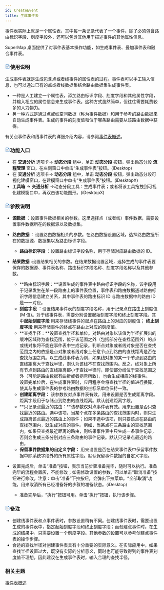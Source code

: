 ```yaml
---
id: CreateEvent
title: 生成事件表
---
```

事件表实际上就是一个属性表，其中每一条记录代表了一个事件，除了必须包含路由标识字段、刻度字段外，还可以包含其他用于描述事件的其他属性信息。

SuperMap 桌面提供了对事件表基本操作功能，如生成事件表、叠加事件表和融合事件表。

### ![](../img/read.gif)使用说明

生成事件表就是生成包含点或者线事件的属性表的过程。事件表可以手工输入信息，也可以通过已有的点或者线数据集结合路由数据集生成事件表。

  * 一种是人工建立一个属性表，添加路由标识字段、刻度字段和其他属性字段，并输入相应的属性信息来生成事件表。这种方式虽然简单，但往往需要耗费较多的人力物力。
  * 另一种方式是通过点或线空间数据（称为事件数据）和用于参考的路由数据来自动生成事件表。生成的事件的刻度值和位于哪条路由需要从该路由数据中获得。

有关点事件表和线事件表的详细介绍内容，请参阅[事件表概述](AboutEventTable)。

### ![](../img/read.gif)功能入口

  * 在 **交通分析** 选项卡-> **动态分段** 组中，单击 **动态分段** 按钮，弹出动态分段 **流程管理** 窗口，在左侧窗口中单击“生成事件表”按钮。(iDesktop)
  * 在 **交通分析** 选项卡-> **动态分段** 组中，单击 **动态分段** 按钮，弹出动态分段可视化建模窗口，在建模窗口中单击“生成事件表”按钮。(iDesktopX)
  * **工具箱** -> **交通分析** ->动态分段工具：生成事件表；或者将该工具拖拽到可视化建模窗口中，再双击该功能图形。(iDesktopX) 

### ![](../img/read.gif)参数说明

* **源数据** ：设置事件数据相关的参数。这里选择点（或者线）事件数据，需要设置事件数据所在的数据源以及数据集。
* **路由数据** ：设置路由数据相关的参数。在路由数据设置区域，选择路由数据所在的数据源、数据集以及路由标识字段。 
  * **路由标识字段** ：设置路由标识字段名称，用于存储对应路由数据的 ID。
* **结果数据** :设置结果相关的参数。在结果数据设置区域，选择生成的事件表要保存的数据源、事件表名称、路由标识字段名称、刻度字段名称以及其他参数。
  * **路由标识字段：**设置生成的事件表中路由标识字段的名称，该字段用于记录发生在某一段路由上的事件表位置，事件表和路由数据通过路由标识字段信息建立关系，其中事件表的路由标识 ID 与路由数据中的路由 ID 是一一对应。
  * **刻度字段** ：设置结果事件表的刻度字段名称，用于记录点在路由上刻度值(M 值)。对于线事件表，需要分别设置起始刻度字段和终止刻度字段。其中**起始刻度字段** 用来存储线事件的起点在路由上的对应的刻度值； **终止刻度字段** 用来存储事件的终点在路由上对应的刻度值。
  * **查找半径：**设置查找半径和单位。对路由对象以该值为半径扩展出的缓冲区域称为查找范围，位于该范围之外（包括部分在查找范围外）的点或线对象将不能在事件表中生成记录。判断点对象或者线对象是否在查找范围之内的依据是点对象或者线对象上任意节点到路由的直线距离是否在查找范围之内。以生成线事件表为例，如果线对象的某一个节点到路由的直线距离大于查找半径，则认为该线不在查找范围内。反之，线对象上所有节点到路由的直线距离都小于查找半径时，即使部分线位于查找范围之外（可能是路由数据有曲折或者拐弯所致），也会生成相应的线事件。<br/>设置完单位后，在生成事件表时，应用程序会将查找半径的值进行换算，使其与生成事件表的参考路由数据的坐标系单位保持一致。
  * **创建距离字段：** 该参数仅对点事件表有效。用来设置是否生成距离字段。距离字段用于存储点到路由的直线距离。默认创建距离字段。
  * **只记录点最近的路由：**该参数仅对点事件表有效。用来设置是否只查找最近的路由。选中该项，当某个点在多条路由的查找范围内时，则只生成距离该点最近的路由上的事件；如果不选中该项，则只要该点在路由的查找范围内，就生成对应的事件。例如，当某点在三条路由的查找范围内，如果只查找最近距离的路由，则结果事件表中只生成一条事件记录，否则会生成三条分别对应三条路由的事件记录。默认只记录点最近的路由。
  * **保留事件数据集的自定义字段：** 用来设置是否在结果事件表中保留事件数据中除系统字段外的所有属性字段。默认保留事件数据的自定义字段。

* 设置完成后，单击“准备”按钮，表示当前步骤准备完毕，随时可以执行。准备完毕的流程会置灰，不能修改；如需修改设置的参数，可以单击“取消准备”按钮进行修改。注意：单击“准备”下拉按钮，会弹出下拉菜单。“全部取消”功能，用来取消所有已经准备好的步骤的准备状态。(iDesktop)

  * 准备完毕后，“执行”按钮可用。单击“执行”按钮，执行该步骤。

### ![](../img/read.gif)备注

  * 创建线事件表和点事件表时，参数设置稍有不同。创建线事件表时，需要设置生成的事件表中，指定起始刻度字段和终止刻度字段；而创建点事件时，在生成的结果中，只需要设置一个刻度字段。其他参数的设置可以参考创建点事件表的操作步骤。
  * 合适的查找半径对创建事件表具有十分重要的实际意义。在实际应用中，如果查找半径设置过大，既没有实际的分析意义，同时也可能导致得到的事件表刻度值不理想。因此建议在生成事件表时，输入合理的查找半径。

###  相关主题

 [事件表概述](AboutEventTable)
